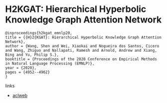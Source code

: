 # H2KGAT: Hierarchical Hyperbolic Knowledge Graph Attention Network

```
@inproceedings{h2kgat_emnlp20,
title = {{H}2{KGAT}: Hierarchical Hyperbolic Knowledge Graph Attention Network},
author = {Wang, Shen and Wei, Xiaokai and Nogueira dos Santos, Cicero and Wang, Zhiguo and Nallapati, Ramesh and Arnold, Andrew and Xiang, Bing and Yu, Philip S.},
booktitle = {Proceedings of the 2020 Conference on Empirical Methods in Natural Language Processing (EMNLP)},
year = {2020},
pages = {4952--4962}
}
```

links
- [aclweb](https://www.aclweb.org/anthology/2020.emnlp-main.401/)
